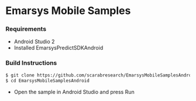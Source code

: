 # Emarsys Mobile Samples

### Requirements
- Android Studio 2
- Installed EmarsysPredictSDKAndroid

### Build Instructions
```sh
$ git clone https://github.com/scarabresearch/EmarsysMobileSamplesAndroid
$ cd EmarsysMobileSamplesAndroid
```

* Open the sample in Android Studio and press Run
